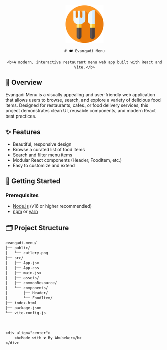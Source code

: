 <div align="center">
	<img src="public/cutlery.png" alt="Evangadi Menu Logo" width="120"/>
  
	# 🍽️ Evangadi Menu
  
	<b>A modern, interactive restaurant menu web app built with React and Vite.</b>
</div>


## 🌟 Overview
Evangadi Menu is a visually appealing and user-friendly web application that allows users to browse, search, and explore a variety of delicious food items. Designed for restaurants, cafes, or food delivery services, this project demonstrates clean UI, reusable components, and modern React best practices.


## ✨ Features
- Beautiful, responsive design
- Browse a curated list of food items
- Search and filter menu items
- Modular React components (Header, FoodItem, etc.)
- Easy to customize and extend


## 🚀 Getting Started

### Prerequisites
- [Node.js](https://nodejs.org/) (v16 or higher recommended)
- [npm](https://www.npmjs.com/) or [yarn](https://yarnpkg.com/)


## 🗂️ Project Structure
```
evangadi-menu/
├── public/
│   └── cutlery.png
├── src/
│   ├── App.jsx
│   ├── App.css
│   ├── main.jsx
│   ├── assets/
│   ├── commonResource/
│   └── components/
│       ├── Header/
│       └── FoodItem/
├── index.html
├── package.json
└── vite.config.js



<div align="center">
	<b>Made with ❤️ By Abubeker</b>
</div>